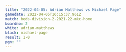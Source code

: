 ```yaml
---
title: "2022-04-05: Adrian Matthews vs Michael Page"
gamedate: 2022-04-05T16:15:37.961Z
match: beds-division-2-2021-22-mkc-home
boardno: 2
white: adrian-matthews
black: michael-page
result: 1-0
pgn: ""
---
```

